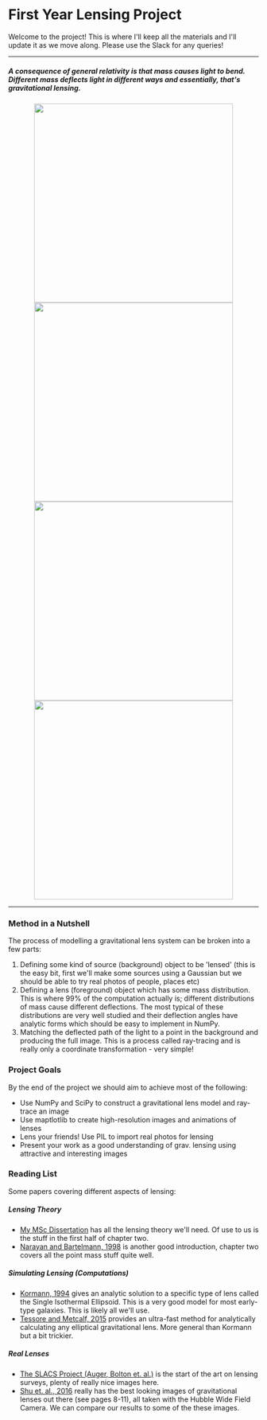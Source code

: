 # First Year Lensing Project

Welcome to the project! This is where I'll keep all the materials and I'll update it as we move along.
Please use the Slack for any queries!
___

##### A consequence of general relativity is that mass causes light to bend. Different mass deflects light in different ways and essentially, that's gravitational lensing.

<p align="center">
<img src="https://github.com/conor-or/lens-mcmc/blob/master/images/image1.png" width="400"><img src="https://github.com/conor-or/lens-mcmc/blob/master/images/image2.png" width="400">
<img src="https://github.com/conor-or/lens-mcmc/blob/master/images/image3.png" width="400"><img src="https://github.com/conor-or/lens-mcmc/blob/master/images/image4.png" width="400">
</p>

___

### Method in a Nutshell

The process of modelling a gravitational lens system can be broken into a few parts:
1. Defining some kind of source (background) object to be 'lensed' (this is the easy bit, first we'll make some sources using a Gaussian but we should be able to try real photos of people, places etc)
2. Defining a lens (foreground) object which has some mass distribution. This is where 99% of the computation actually is; different distributions of mass cause different deflections. The most typical of these distributions are very well studied and their deflection angles have analytic forms which should be easy to implement in NumPy.
3. Matching the deflected path of the light to a point in the background and producing the full image. This is a process called ray-tracing and is really only a coordinate transformation - very simple!

### Project Goals

By the end of the project we should aim to achieve most of the
following:

- Use NumPy and SciPy to construct a gravitational lens model and ray-trace an image
- Use maptlotlib to create high-resolution images and animations of lenses
- Lens your friends! Use PIL to import real photos for lensing
- Present your work as a good understanding of grav. lensing using attractive and interesting images

### Reading List

Some papers covering different aspects of lensing:

##### Lensing Theory
* [My MSc Dissertation](https://github.com/conor-or/first-year-lensing/raw/master/docs/dissertation.pdf) has all the lensing theory we'll need. Of use to us is the stuff in the first half of chapter two.
* [Narayan and Bartelmann, 1998](https://arxiv.org/abs/astro-ph/9606001) is another good introduction, chapter two covers all the point mass stuff quite well.

##### Simulating Lensing (Computations)
* [Kormann, 1994]() gives an analytic solution to a specific type of lens called the Single Isothermal Ellipsoid. This is a very good model for most early-type galaxies. This is likely all we'll use.
* [Tessore and Metcalf, 2015](https://arxiv.org/abs/1507.01819) provides an ultra-fast method for analytically calculating any elliptical gravitational lens. More general than Kormann but a bit trickier.

##### Real Lenses
* [The SLACS Project (Auger, Bolton et. al.)](http://www.physics.utah.edu/~bolton/slacs/Home.html) is the start of the art on lensing surveys, plenty of really nice images here.
* [Shu et. al., 2016](https://arxiv.org/abs/1608.08707) really has the best looking images of gravitational lenses out there (see pages 8-11), all taken with the Hubble Wide Field Camera. We can compare our results to some of the these images.
